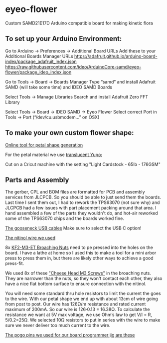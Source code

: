 # eyeo-flower
Custom SAMD21E17D Arduino compatible board for making kinetic flora

<h2>To set up your Arduino Environment:</h2>

Go to Arduino → Preferences → Additional Board URLs
Add these to your Additional Boards Manager URLs
https://adafruit.github.io/arduino-board-index/package_adafruit_index.json
https://raw.githubusercontent.com/ideo/ArduinoCore-samd/eyeo-flower/package_ideo_index.json

Go to Tools → Board → Boards Manager
Type “samd” and install Adafruit SAMD (will take some time) and IDEO SAMD Boards

Select Tools → Manage Libraries 
Search and install Adafruit Zero FFT Library

Select Tools → Board → IDEO SAMD → Eyeo Flower
Select correct Port in Tools → Port (“/dev/cu.usbmodem…” on OSX)

<h2>To make your own custom flower shape:</h2>

[Online tool for petal shape generation](https://observablehq.com/@jftesser/eyeo-flower)

For the petal material we use [translucent Yupo:](https://www.amazon.com/dp/B004XC7CE8?psc=1&ref=ppx_yo2ov_dt_b_product_details)

Cut on a Cricut machine with the setting "Light Cardstock - 65lb - 176GSM"

<h2>Parts and Assembly</h2>
The gerber, CPL and BOM files are formatted for PCB and assembly services from JLCPCB. So you should be able to just send them the boards.  Last time I sent them out, I had to rework the TPS63070 (not sure why) and JLCPCB had a few issues with part placement packing around that area.  I hand assembled a few of the parts they wouldn't do, and hot-air reworked some of the TPS63070 chips and the boards worked fine.<br />

[The gooseneck USB cables](https://metaltube.en.alibaba.com/product/1600324362930-827664414/Fast_Charging_Phone_Cable_2_4A_USB_Lighting_Type_C_Micro_USB_with_Adjustable_Flexible_Gooseneck_Arm_Phone_Stand_Holder.html?spm=a2700.shop_index.111720.2.137c2221o8sztU) Make sure to select the USB C option!

[The nitinol wire we used](https://musclewires-com.3dcartstores.com/Muscle-Wiresreg-Actuator-Wire-100-%C2%B5m-LT-5-meter-_p_216.html)

8x [KF2-M3-ET Broaching Nuts](https://www.dbroberts.com/pemkf2-m3.html?&utm_source=octopart&utm_medium=buy) need to pe pressed into the holes on the board. I have a lathe at home so I used this to make a tool for a mini arbor press to press them in, but there are likely other ways to achieve a good press-fit.

We used 8x of these ["Cheese Head M3 Screws"](https://www.mcmaster.com/91800A113/) in the broaching nuts. They are narrower than the nuts, so they won't contact each other, they also have a nice flat bottom surface to ensure connection with the nitinol.

You will need some standard thru hole resistors to limit the current the goes to the wire. With our petal shape we end up with about 13cm of wire going from post to post. Our wire has 126Ω/m resistance and rated current maximum of 200mA. So our wire is 126⋅0.13 = 16.38Ω. To calculate the resistance we want at 5V max voltage, we use Ohm’s law to get V/I = R, 5/0.2=25Ω. We selected 10Ω resistors to put in series with the wire to make sure we never deliver too much current to the wire. 

[The pogo pins we used for our board programmer jig are these](https://www.amazon.com/gp/product/B08CD7FNK8)
